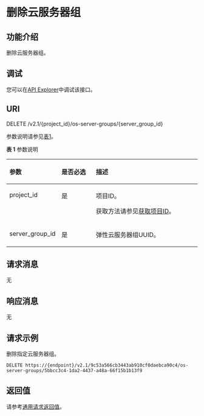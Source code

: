 # 删除云服务器组<a name="ecs_03_1404"></a>

## 功能介绍<a name="zh-cn_topic_0057973160_section59750848"></a>

删除云服务器组。

## 调试<a name="section926243314015"></a>

您可以在[API Explorer](https://apiexplorer.developer.huaweicloud.com/apiexplorer/doc?product=ECS&api=NovaDeleteServerGroup)中调试该接口。

## URI<a name="zh-cn_topic_0057973160_section886720"></a>

DELETE /v2.1/\{project\_id\}/os-server-groups/\{server\_group\_id\}

参数说明请参见[表1](#table105214393178)。

**表 1**  参数说明

<a name="table105214393178"></a>
<table><thead align="left"><tr id="row55221839151713"><th class="cellrowborder" valign="top" width="22.16221622162216%" id="mcps1.2.4.1.1"><p id="p1875611464172"><a name="p1875611464172"></a><a name="p1875611464172"></a>参数</p>
</th>
<th class="cellrowborder" valign="top" width="19.15191519151915%" id="mcps1.2.4.1.2"><p id="p075614469171"><a name="p075614469171"></a><a name="p075614469171"></a>是否必选</p>
</th>
<th class="cellrowborder" valign="top" width="58.68586858685868%" id="mcps1.2.4.1.3"><p id="p1475664631714"><a name="p1475664631714"></a><a name="p1475664631714"></a>描述</p>
</th>
</tr>
</thead>
<tbody><tr id="row1452233919177"><td class="cellrowborder" valign="top" width="22.16221622162216%" headers="mcps1.2.4.1.1 "><p id="p6756194691710"><a name="p6756194691710"></a><a name="p6756194691710"></a>project_id</p>
</td>
<td class="cellrowborder" valign="top" width="19.15191519151915%" headers="mcps1.2.4.1.2 "><p id="p197562462174"><a name="p197562462174"></a><a name="p197562462174"></a>是</p>
</td>
<td class="cellrowborder" valign="top" width="58.68586858685868%" headers="mcps1.2.4.1.3 "><p id="p13757154615172"><a name="p13757154615172"></a><a name="p13757154615172"></a>项目ID。</p>
<p id="p19757144611719"><a name="p19757144611719"></a><a name="p19757144611719"></a>获取方法请参见<a href="获取项目ID.md">获取项目ID</a>。</p>
</td>
</tr>
<tr id="row352211395174"><td class="cellrowborder" valign="top" width="22.16221622162216%" headers="mcps1.2.4.1.1 "><p id="p87571646171715"><a name="p87571646171715"></a><a name="p87571646171715"></a>server_group_id</p>
</td>
<td class="cellrowborder" valign="top" width="19.15191519151915%" headers="mcps1.2.4.1.2 "><p id="p167571746191718"><a name="p167571746191718"></a><a name="p167571746191718"></a>是</p>
</td>
<td class="cellrowborder" valign="top" width="58.68586858685868%" headers="mcps1.2.4.1.3 "><p id="p127573468175"><a name="p127573468175"></a><a name="p127573468175"></a><span id="text1757154614173"><a name="text1757154614173"></a><a name="text1757154614173"></a>弹性云服务器</span>组UUID。</p>
</td>
</tr>
</tbody>
</table>

## 请求消息<a name="section8486123205213"></a>

无

## 响应消息<a name="section164423895218"></a>

无

## 请求示例<a name="zh-cn_topic_0057973160_section15049613"></a>

删除指定云服务器组。

```
DELETE https://{endpoint}/v2.1/9c53a566cb3443ab910cf0daebca90c4/os-server-groups/5bbcc3c4-1da2-4437-a48a-66f15b1b13f9
```

## 返回值<a name="zh-cn_topic_0057973160_section11059103"></a>

请参考[通用请求返回值](通用请求返回值.md)。

